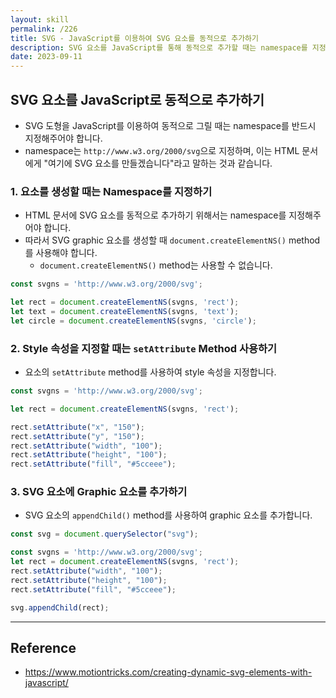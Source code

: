 ```yaml
---
layout: skill
permalink: /226
title: SVG - JavaScript를 이용하여 SVG 요소를 동적으로 추가하기
description: SVG 요소를 JavaScript를 통해 동적으로 추가할 때는 namespace를 지정해주어야 합니다.
date: 2023-09-11
---
```



## SVG 요소를 JavaScript로 동적으로 추가하기

- SVG 도형을 JavaScript를 이용하여 동적으로 그릴 때는 namespace를 반드시 지정해주어야 합니다.
- namespace는 `http://www.w3.org/2000/svg`으로 지정하며, 이는 HTML 문서에게 "여기에 SVG 요소를 만들겠습니다"라고 말하는 것과 같습니다.


### 1. 요소를 생성할 때는 Namespace를 지정하기

- HTML 문서에 SVG 요소를 동적으로 추가하기 위해서는 namespace를 지정해주어야 합니다.
- 따라서 SVG graphic 요소를 생성할 때 `document.createElementNS()` method를 사용해야 합니다.
    - `document.createElementNS()` method는 사용할 수 없습니다.

```js
const svgns = 'http://www.w3.org/2000/svg';

let rect = document.createElementNS(svgns, 'rect');
let text = document.createElementNS(svgns, 'text');
let circle = document.createElementNS(svgns, 'circle');
```


### 2. Style 속성을 지정할 때는 `setAttribute` Method 사용하기

- 요소의 `setAttribute` method를 사용하여 style 속성을 지정합니다.

```js
const svgns = 'http://www.w3.org/2000/svg';

let rect = document.createElementNS(svgns, 'rect');

rect.setAttribute("x", "150");
rect.setAttribute("y", "150");
rect.setAttribute("width", "100");
rect.setAttribute("height", "100");
rect.setAttribute("fill", "#5cceee");
```


### 3. SVG 요소에 Graphic 요소를 추가하기

- SVG 요소의 `appendChild()` method를 사용하여 graphic 요소를 추가합니다.

```js
const svg = document.querySelector("svg");

const svgns = 'http://www.w3.org/2000/svg';
let rect = document.createElementNS(svgns, 'rect');
rect.setAttribute("width", "100");
rect.setAttribute("height", "100");
rect.setAttribute("fill", "#5cceee");

svg.appendChild(rect);
```


---


## Reference

- <https://www.motiontricks.com/creating-dynamic-svg-elements-with-javascript/>
